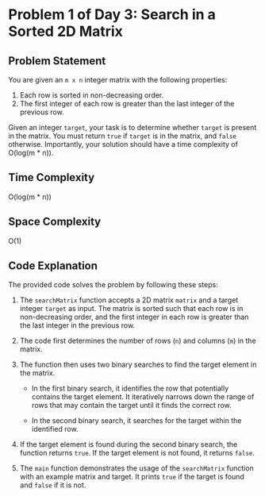 # Problem 1 of Day 3: Search in a Sorted 2D Matrix

## Problem Statement

You are given an `m x n` integer matrix with the following properties:

1. Each row is sorted in non-decreasing order.
2. The first integer of each row is greater than the last integer of the previous row.

Given an integer `target`, your task is to determine whether `target` is present in the matrix. You must return `true` if `target` is in the matrix, and `false` otherwise. Importantly, your solution should have a time complexity of O(log(m \* n)).

## Time Complexity

O(log(m \* n))

## Space Complexity

O(1)

## Code Explanation

The provided code solves the problem by following these steps:

1. The `searchMatrix` function accepts a 2D matrix `matrix` and a target integer `target` as input. The matrix is sorted such that each row is in non-decreasing order, and the first integer in each row is greater than the last integer in the previous row.

2. The code first determines the number of rows (`n`) and columns (`m`) in the matrix.

3. The function then uses two binary searches to find the target element in the matrix.

   - In the first binary search, it identifies the row that potentially contains the target element. It iteratively narrows down the range of rows that may contain the target until it finds the correct row.

   - In the second binary search, it searches for the target within the identified row.

4. If the target element is found during the second binary search, the function returns `true`. If the target element is not found, it returns `false`.

5. The `main` function demonstrates the usage of the `searchMatrix` function with an example matrix and target. It prints `true` if the target is found and `false` if it is not.
